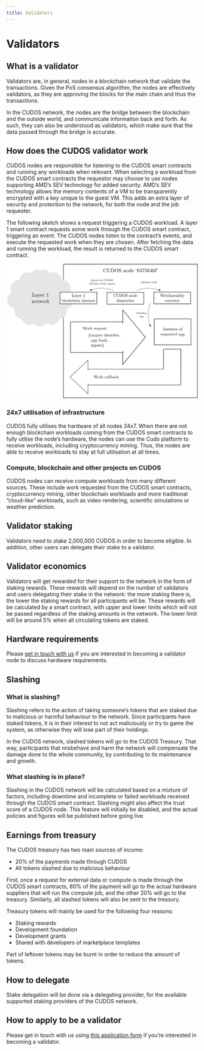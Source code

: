 ```yaml
---
title: Validators
---
```


# Validators

## What is a validator

Validators are, in general, nodes in a blockchain network that validate the transactions. Given the PoS consensus algorithm, the nodes are effectively validators, as they are approving the blocks for the main chain and thus the transactions.

In the CUDOS network, the nodes are the bridge between the blockchain and the outside world, and communicate information back and forth. As such, they can also be understood as validators, which make sure that the data passed through the bridge is accurate.

## How does the CUDOS validator work

CUDOS nodes are responsible for listening to the CUDOS smart contracts and running any workloads when relevant. When selecting a workload from the CUDOS smart contracts the requestor may choose to use nodes supporting AMD’s SEV technology for added security. AMD’s SEV technology allows the memory contents of a VM to be transparently encrypted with a key unique to the guest VM. This adds an extra layer of security and protection to the network, for both the node and the job requester.

The following sketch shows a request triggering a CUDOS workload. A layer 1 smart contract requests some work through the CUDOS smart contract, triggering an event. The CUDOS nodes listen to the contract’s events, and execute the requested work when they are chosen. After fetching the data and running the workload, the result is returned to the CUDOS smart contract.

![CUDOS node diagram](./node-for-wiki.png)

### 24x7 utilisation of infrastructure

CUDOS fully utilises the hardware of all nodes 24x7. When there are not enough blockchain workloads coming from the CUDOS smart contracts to fully utilise the node’s hardware, the nodes can use the Cudo platform to receive workloads, including cryptocurrency mining. Thus, the nodes are able to receive workloads to stay at full utilisation at all times.

### Compute, blockchain and other projects on CUDOS

CUDOS nodes can receive compute workloads from many different sources. These include work requested from the CUDOS smart contracts, cryptocurrency mining, other blockchain workloads and more traditional “cloud-like” workloads, such as video rendering, scientific simulations or weather prediction.

## Validator staking

Validators need to stake 2,000,000 CUDOS in order to become eligible. In addition, other users can delegate their stake to a validator.

## Validator economics

Validators will get rewarded for their support to the network in the form of staking rewards. These rewards will depend on the number of validators and users delegating their stake in the network: the more staking there is, the lower the staking rewards for all participants will be. These rewards will be calculated by a smart contract, with upper and lower limits which will not be passed regardless of the staking amounts in the network. The lower limit will be around 5% when all circulating tokens are staked.

## Hardware requirements

Please [get in touch with us](https://www.cudos.org/#contact-us) if you are interested in becoming a validator node to discuss hardware requirements.

## Slashing

### What is slashing?

Slashing refers to the action of taking someone’s tokens that are staked due to malicious or harmful behaviour to the network. Since participants have staked tokens, it is in their interest to not act maliciously or try to game the system, as otherwise they will lose part of their holdings.

In the CUDOS network, slashed tokens will go to the CUDOS Treasury. That way, participants that misbehave and harm the network will compensate the damage done to the whole community, by contributing to its maintenance and growth.

### What slashing is in place?

Slashing in the CUDOS network will be calculated based on a mixture of factors, including downtime and incomplete or failed workloads received through the CUDOS smart contract. Slashing might also affect the trust score of a CUDOS node. This feature will initially be disabled, and the actual policies and figures will be published before going live.

## Earnings from treasury

The CUDOS treasury has two main sources of income:
- 20% of the payments made through CUDOS
- All tokens slashed due to malicious behaviour

First, once a request for external data or compute is made through the CUDOS smart contracts, 80% of the payment will go to the actual hardware suppliers that will run the compute job, and the other 20% will go to the treasury. Similarly, all slashed tokens will also be sent to the treasury.

Treasury tokens will mainly be used for the following four reasons:
- Staking rewards
- Development foundation
- Development grants
- Shared with developers of marketplace templates

Part of leftover tokens may be burnt in order to reduce the amount of tokens.

## How to delegate

Stake delegation will be done via a delegating provider, for the available supported staking providers of the CUDOS network.

## How to apply to be a validator

Please get in touch with us using [this application form](https://www.cudos.org/#contact-us) if you’re interested in becoming a validator.